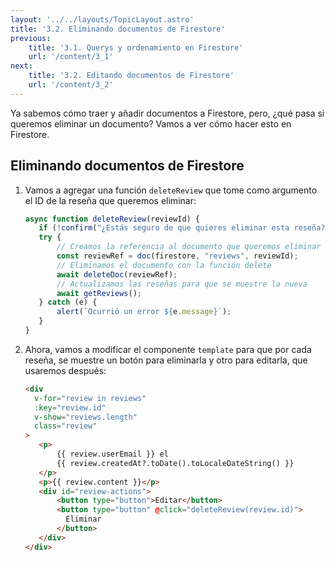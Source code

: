 ```yaml
---
layout: '../../layouts/TopicLayout.astro'
title: '3.2. Eliminando documentos de Firestore'
previous:
    title: '3.1. Querys y ordenamiento en Firestore' 
    url: '/content/3_1'
next:
    title: '3.2. Editando documentos de Firestore'
    url: '/content/3_2'
---
```


Ya sabemos cómo traer y añadir documentos a Firestore, pero, ¿qué pasa si queremos eliminar un documento? Vamos a ver cómo hacer esto en Firestore.

## Eliminando documentos de Firestore

1. Vamos a agregar una función `deleteReview` que tome como argumento el ID de la reseña que queremos eliminar:
    ```typescript
    async function deleteReview(reviewId) {
       if (!confirm("¿Estás seguro de que quieres eliminar esta reseña?")) return;
       try {
           // Creamos la referencia al documento que queremos eliminar
           const reviewRef = doc(firestore, "reviews", reviewId);
           // Eliminamos el documento con la función delete
           await deleteDoc(reviewRef);
           // Actualizamos las reseñas para que se muestre la nueva
           await getReviews();
       } catch (e) {
           alert(`Ocurrió un error ${e.message}`);
       }
   }
    ```
2. Ahora, vamos a modificar el componente `template` para que por cada reseña, se muestre un botón para eliminarla y otro para editarla, que usaremos después:
   ```html
   <div
     v-for="review in reviews"
     :key="review.id"
     v-show="reviews.length"
     class="review"
   >
      <p>
          {{ review.userEmail }} el
          {{ review.createdAt?.toDate().toLocaleDateString() }}
      </p>
      <p>{{ review.content }}</p>
      <div id="review-actions">
          <button type="button">Editar</button>
          <button type="button" @click="deleteReview(review.id)">
            Eliminar
          </button>
      </div>
   </div>
   ```